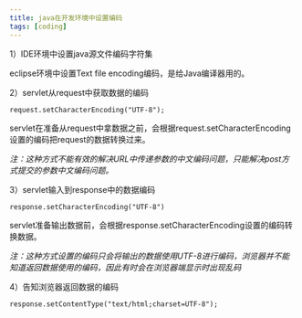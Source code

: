 ```yaml
---
title: java在开发环境中设置编码
tags: [coding]
---
```


1）IDE环境中设置java源文件编码字符集

eclipse环境中设置Text file encoding编码，是给Java编译器用的。

2）servlet从request中获取数据的编码

```
request.setCharacterEncoding("UTF-8");
```

servlet在准备从request中拿数据之前，会根据request.setCharacterEncoding设置的编码把request的数据转换过来。

*注：这种方式不能有效的解决URL中传递参数的中文编码问题，只能解决post方式提交的参数中文编码问题。*

3）servlet输入到response中的数据编码

```
response.setCharacterEncoding("UTF-8")
```

servlet准备输出数据前，会根据response.setCharacterEncoding设置的编码转换数据。

*注：这种方式设置的编码只会将输出的数据使用UTF-8进行编码，浏览器并不能知道返回数据使用的编码，因此有时会在浏览器端显示时出现乱码*

4）告知浏览器返回数据的编码

```
response.setContentType("text/html;charset=UTF-8");
```